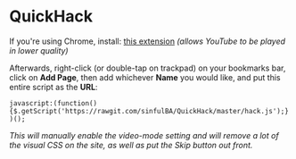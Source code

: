 # QuickHack

If you're using Chrome, install: [this extension](https://chrome.google.com/webstore/detail/h264ify/aleakchihdccplidncghkekgioiakgal?hl=en-US) *(allows YouTube to be played in lower quality)*

Afterwards, right-click (or double-tap on trackpad) on your bookmarks bar, click on **Add Page**, then add whichever **Name** you would like, and put this entire script as the **URL**: 

```javascript:(function(){$.getScript('https://rawgit.com/sinfulBA/QuickHack/master/hack.js');})();```

*This will manually enable the video-mode setting and will remove a lot of the visual CSS on the site, as well as put the *Skip* button out front.*

